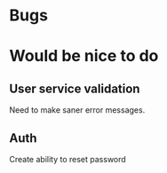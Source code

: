 # Bugs


# Would be nice to do
## User service validation
Need to make saner error messages.

## Auth
Create ability to reset password
